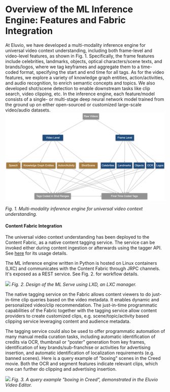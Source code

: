 # Overview of the ML Inference Engine: Features and Fabric Integration


At Eluvio, we have developed a multi-modality inference engine for universal video context understanding, including both frame-level and video-level features, as shown in Fig. 1. Specifically, the frame features include celebrities, landmarks, objects, optical characters/scene texts, and brands/logos, where we tag keyframes and aggregate them to a time-coded format, specifying the start and end time for all tags. As for the video features, we explore a variety of knowledge graph entities, action/activities, and audio recognition, to enrich semantic concepts and topics. We also developed shot/scene detection to enable downstream tasks like clip search, video clipping, etc. In the inference engine, each feature/model consists of a single- or multi-stage deep neural network model trained from the ground up on either open-sourced or customized large-scale video/audio datasets.
![](images/models.png)

*Fig. 1.  Multi-modality inference engine for  universal video context understanding.*

#### Content Fabric Integration

The universal video context understanding has been deployed to the Content Fabric, as a native content tagging service. The service can be invoked either during content ingestion or afterwards using the tagger API. See [here](https://github.com/eluv-io/elv-tagger/blob/master/TaggerAPI.md) for its usage details.

The ML inference engine written in Python is hosted on Linux containers (LXC) and communicates with the Content Fabric through JRPC channels. It's exposed as a REST service. See Fig. 2. for workflow details.

![](images/design.png)
*Fig. 2.  Design of the ML Serve using LXD, an LXC manager.*

The native tagging service on the Fabric allows content viewers to do just-in-time clip queries based on the video metadata. It enables dynamic and personalized video/clip recommendation. The just-in-time programmatic capabilities of the Fabric together with the tagging service allow content providers to create customized clips, e.g. scene/topic/activity based clipping service leveraging content and audience metadata.

The tagging service could also be used to offer programmatic automation of many manual media curation tasks, including automatic identification of credits via OCR, thumbnail or “poster” generation from key frames, identification of key brands/sub-franchise or activities for advertising insertion, and automatic identification of localization requirements (e.g. banned scenes). Here is a query example of "boxing" scenes in the Creed movie. Both the OCR and segment features indicate relevant clips, which one can further do clipping and advertising insertion.

![](images/Creed.png)
*Fig. 3.  A query example "boxing in Creed", demonstrated in the Eluvio Video Editor.*
